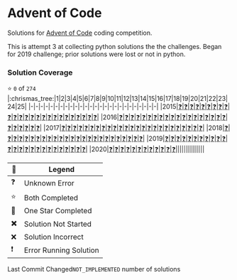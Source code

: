 # Advent of Code
Solutions for [Advent of Code](https://adventofcode.com/) coding competition.

This is attempt 3 at collecting python solutions the the challenges. Began for 2019 challenge; prior solutions were lost or not in python.

### Solution Coverage
:star: `0` of `274`
|:chrismas_tree:|1|2|3|4|5|6|7|8|9|10|11|12|13|14|15|16|17|18|19|20|21|22|23|24|25|
|-|-|-|-|-|-|-|-|-|-|-|-|-|-|-|-|-|-|-|-|-|-|-|-|-|-|
|2015|[:question:](http://adventofcode.com/2015/day/1)|[:question:](http://adventofcode.com/2015/day/2)|[:question:](http://adventofcode.com/2015/day/3)|[:question:](http://adventofcode.com/2015/day/4)|[:question:](http://adventofcode.com/2015/day/5)|[:question:](http://adventofcode.com/2015/day/6)|[:question:](http://adventofcode.com/2015/day/7)|[:question:](http://adventofcode.com/2015/day/8)|[:question:](http://adventofcode.com/2015/day/9)|[:question:](http://adventofcode.com/2015/day/10)|[:question:](http://adventofcode.com/2015/day/11)|[:question:](http://adventofcode.com/2015/day/12)|[:question:](http://adventofcode.com/2015/day/13)|[:question:](http://adventofcode.com/2015/day/14)|[:question:](http://adventofcode.com/2015/day/15)|[:question:](http://adventofcode.com/2015/day/16)|[:question:](http://adventofcode.com/2015/day/17)|[:question:](http://adventofcode.com/2015/day/18)|[:question:](http://adventofcode.com/2015/day/19)|[:question:](http://adventofcode.com/2015/day/20)|[:question:](http://adventofcode.com/2015/day/21)|[:question:](http://adventofcode.com/2015/day/22)|[:question:](http://adventofcode.com/2015/day/23)|[:question:](http://adventofcode.com/2015/day/24)|[:question:](http://adventofcode.com/2015/day/25)|
|2016|[:question:](http://adventofcode.com/2016/day/1)|[:question:](http://adventofcode.com/2016/day/2)|[:question:](http://adventofcode.com/2016/day/3)|[:question:](http://adventofcode.com/2016/day/4)|[:question:](http://adventofcode.com/2016/day/5)|[:question:](http://adventofcode.com/2016/day/6)|[:question:](http://adventofcode.com/2016/day/7)|[:question:](http://adventofcode.com/2016/day/8)|[:question:](http://adventofcode.com/2016/day/9)|[:question:](http://adventofcode.com/2016/day/10)|[:question:](http://adventofcode.com/2016/day/11)|[:question:](http://adventofcode.com/2016/day/12)|[:question:](http://adventofcode.com/2016/day/13)|[:question:](http://adventofcode.com/2016/day/14)|[:question:](http://adventofcode.com/2016/day/15)|[:question:](http://adventofcode.com/2016/day/16)|[:question:](http://adventofcode.com/2016/day/17)|[:question:](http://adventofcode.com/2016/day/18)|[:question:](http://adventofcode.com/2016/day/19)|[:question:](http://adventofcode.com/2016/day/20)|[:question:](http://adventofcode.com/2016/day/21)|[:question:](http://adventofcode.com/2016/day/22)|[:question:](http://adventofcode.com/2016/day/23)|[:question:](http://adventofcode.com/2016/day/24)|[:question:](http://adventofcode.com/2016/day/25)|
|2017|[:question:](http://adventofcode.com/2017/day/1)|[:question:](http://adventofcode.com/2017/day/2)|[:question:](http://adventofcode.com/2017/day/3)|[:question:](http://adventofcode.com/2017/day/4)|[:question:](http://adventofcode.com/2017/day/5)|[:question:](http://adventofcode.com/2017/day/6)|[:question:](http://adventofcode.com/2017/day/7)|[:question:](http://adventofcode.com/2017/day/8)|[:question:](http://adventofcode.com/2017/day/9)|[:question:](http://adventofcode.com/2017/day/10)|[:question:](http://adventofcode.com/2017/day/11)|[:question:](http://adventofcode.com/2017/day/12)|[:question:](http://adventofcode.com/2017/day/13)|[:question:](http://adventofcode.com/2017/day/14)|[:question:](http://adventofcode.com/2017/day/15)|[:question:](http://adventofcode.com/2017/day/16)|[:question:](http://adventofcode.com/2017/day/17)|[:question:](http://adventofcode.com/2017/day/18)|[:question:](http://adventofcode.com/2017/day/19)|[:question:](http://adventofcode.com/2017/day/20)|[:question:](http://adventofcode.com/2017/day/21)|[:question:](http://adventofcode.com/2017/day/22)|[:question:](http://adventofcode.com/2017/day/23)|[:question:](http://adventofcode.com/2017/day/24)|[:question:](http://adventofcode.com/2017/day/25)|
|2018|[:question:](http://adventofcode.com/2018/day/1)|[:question:](http://adventofcode.com/2018/day/2)|[:question:](http://adventofcode.com/2018/day/3)|[:question:](http://adventofcode.com/2018/day/4)|[:question:](http://adventofcode.com/2018/day/5)|[:question:](http://adventofcode.com/2018/day/6)|[:question:](http://adventofcode.com/2018/day/7)|[:question:](http://adventofcode.com/2018/day/8)|[:question:](http://adventofcode.com/2018/day/9)|[:question:](http://adventofcode.com/2018/day/10)|[:question:](http://adventofcode.com/2018/day/11)|[:question:](http://adventofcode.com/2018/day/12)|[:question:](http://adventofcode.com/2018/day/13)|[:question:](http://adventofcode.com/2018/day/14)|[:question:](http://adventofcode.com/2018/day/15)|[:question:](http://adventofcode.com/2018/day/16)|[:question:](http://adventofcode.com/2018/day/17)|[:question:](http://adventofcode.com/2018/day/18)|[:question:](http://adventofcode.com/2018/day/19)|[:question:](http://adventofcode.com/2018/day/20)|[:question:](http://adventofcode.com/2018/day/21)|[:question:](http://adventofcode.com/2018/day/22)|[:question:](http://adventofcode.com/2018/day/23)|[:question:](http://adventofcode.com/2018/day/24)|[:question:](http://adventofcode.com/2018/day/25)|
|2019|[:question:](http://adventofcode.com/2019/day/1)|[:question:](http://adventofcode.com/2019/day/2)|[:question:](http://adventofcode.com/2019/day/3)|[:question:](http://adventofcode.com/2019/day/4)|[:question:](http://adventofcode.com/2019/day/5)|[:question:](http://adventofcode.com/2019/day/6)|[:question:](http://adventofcode.com/2019/day/7)|[:question:](http://adventofcode.com/2019/day/8)|[:question:](http://adventofcode.com/2019/day/9)|[:question:](http://adventofcode.com/2019/day/10)|[:question:](http://adventofcode.com/2019/day/11)|[:question:](http://adventofcode.com/2019/day/12)|[:question:](http://adventofcode.com/2019/day/13)|[:question:](http://adventofcode.com/2019/day/14)|[:question:](http://adventofcode.com/2019/day/15)|[:question:](http://adventofcode.com/2019/day/16)|[:question:](http://adventofcode.com/2019/day/17)|[:question:](http://adventofcode.com/2019/day/18)|[:question:](http://adventofcode.com/2019/day/19)|[:question:](http://adventofcode.com/2019/day/20)|[:question:](http://adventofcode.com/2019/day/21)|[:question:](http://adventofcode.com/2019/day/22)|[:question:](http://adventofcode.com/2019/day/23)|[:question:](http://adventofcode.com/2019/day/24)|[:question:](http://adventofcode.com/2019/day/25)|
|2020|[:question:](http://adventofcode.com/2020/day/1)|[:question:](http://adventofcode.com/2020/day/2)|[:question:](http://adventofcode.com/2020/day/3)|[:question:](http://adventofcode.com/2020/day/4)|[:question:](http://adventofcode.com/2020/day/5)|[:question:](http://adventofcode.com/2020/day/6)|[:question:](http://adventofcode.com/2020/day/7)|[:question:](http://adventofcode.com/2020/day/8)|[:question:](http://adventofcode.com/2020/day/9)|[:question:](http://adventofcode.com/2020/day/10)|[:question:](http://adventofcode.com/2020/day/11)|[:question:](http://adventofcode.com/2020/day/12)||||||||||||||

|:santa:|Legend|
|-|-|
|:question:|Unknown Error|
|:star:|Both Completed|
|:low_brightness:|One Star Completed|
|:heavy_multiplication_x:|Solution Not Started|
|:x:|Solution Incorrect|
|:exclamation:|Error Running Solution|

Last Commit Changed`NOT_IMPLEMENTED` number of solutions






